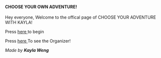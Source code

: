 <h4> CHOOSE YOUR OWN ADVENTURE! <br> </h4> 

<p4> Hey everyone, Welcome to the offical page of CHOOSE YOUR ADVENTURE WITH KAYLA! </p4>

<p> Press <a href="alarm"> here </a> to begin <p>
<p> Press <a href="Cyoa(1).png"> here </a> To see the Organizer! <p>
<p> <i> Made by <b> Kayla Weng </b> </p>